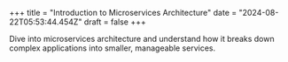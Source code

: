 +++
title = "Introduction to Microservices Architecture"
date = "2024-08-22T05:53:44.454Z"
draft = false
+++

  Dive into microservices architecture and understand how it breaks down complex applications into smaller, manageable services.
        